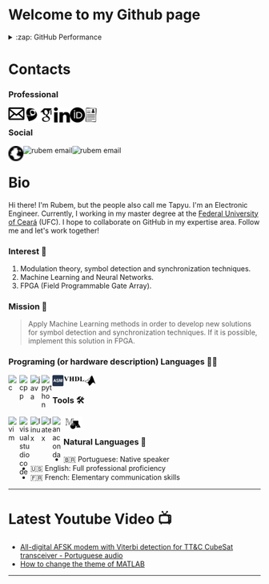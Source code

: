 <!--
**tapyu/tapyu** is a ✨ _special_ ✨ repository because its `README.md` (this file) appears on your GitHub profile.

Here are some ideas to get you started:

- 🔭 I’m currently working on ...
- 🌱 I’m currently learning ...
- 👯 I’m looking to collaborate on ...
- 🤔 I’m looking for help with ...
- 💬 Ask me about ...
- 📫 How to reach me: ...
- 😄 Pronouns: ...
- ⚡ Fun fact: ...

That is what I'm using to make the this Markdown:

- Shelds.io: https://github.com/badges/shields

-->

<h1>Welcome to my Github page</h1>

<details>
  <summary>:zap: GitHub Performance</summary>
  
  <p align='center'>
    <img src="https://img.shields.io/github/followers/tapyu?style=social"></a>
  </p>
  <img align="left" alt="codeSTACKr's GitHub Stats" src="https://github-readme-stats.codestackr.vercel.app/api?username=tapyu&show_icons=true&count_private=true&theme=tokyonight" />
  
  <br/>
  <br/>
  <br/>
  <br/>
  <br/>
  <br/>
  <br/>
  <br/>
  <br/>
  
  ### Recent GitHub Activity
  <!--START_SECTION:activity-->
1. 🗣 Commented on [#2334](https://github.com/James-Yu/LaTeX-Workshop/issues/2334) in [James-Yu/LaTeX-Workshop](https://github.com/James-Yu/LaTeX-Workshop)
2. ❗️ Opened issue [#2580](https://github.com/James-Yu/LaTeX-Workshop/issues/2580) in [James-Yu/LaTeX-Workshop](https://github.com/James-Yu/LaTeX-Workshop)
3. 🗣 Commented on [#2334](https://github.com/James-Yu/LaTeX-Workshop/issues/2334) in [James-Yu/LaTeX-Workshop](https://github.com/James-Yu/LaTeX-Workshop)
4. 🗣 Commented on [#557](https://github.com/ManimCommunity/manim/issues/557) in [ManimCommunity/manim](https://github.com/ManimCommunity/manim)
5. 🗣 Commented on [#557](https://github.com/ManimCommunity/manim/issues/557) in [ManimCommunity/manim](https://github.com/ManimCommunity/manim)
<!--END_SECTION:activity-->

</details>

# Contacts

### Professional

[<img align="left" alt="rubem email" height="25" width="32px" src="https://raw.githubusercontent.com/tapyu/tapyu/master/figs/email.png" />][email]
[<img align="left" alt="rubem lattes" height="30" src="https://raw.githubusercontent.com/tapyu/tapyu/master/figs/lattes.png" />][lattes]
[<img align="left" alt="rubem scholar" height="30" src="https://raw.githubusercontent.com/tapyu/tapyu/master/figs/google%20scholar.png" />][scholar]
[<img align="left" alt="rubem linkedin" height="30" src="https://raw.githubusercontent.com/tapyu/tapyu/dc58705fdabefd1e2aacabb99db063bfa1bb9426/figs/linkedin.svg" />][linkedin]
[<img align="left" alt="rubem orcid" height="30" src="https://raw.githubusercontent.com/tapyu/tapyu/master/figs/orcid.png" />][orcid]
[<img align="left" alt="rubem cv" height="30" src="https://raw.githubusercontent.com/tapyu/tapyu/master/figs/cv.png" />][cv]
<br/>

### Social

[<img align="left" alt="rubem email" height="30" src="https://raw.githubusercontent.com/iconic/open-iconic/master/svg/globe.svg" />][pepe]
[<img align="left" alt="rubem email" height="30" src="https://cdn.jsdelivr.net/npm/simple-icons@v3/icons/youtube.svg" />][youtube]
[<img align="left" alt="rubem email" height="30" src="https://cdn.jsdelivr.net/npm/simple-icons@v3/icons/instagram.svg" />][instagram]
<br/>

# Bio
Hi there! I'm Rubem, but the people also call me Tapyu. I'm an Electronic Engineer. Currently, I working in my master degree at the [Federal University of Ceará][UFCwebsite] (UFC). I hope to collaborate on GitHub in my expertise area. Follow me and let's work together!

### Interest 🧠
1. Modulation theory, symbol detection and synchronization techniques. 
1. Machine Learning and Neural Networks.
1. FPGA (Field Programmable Gate Array).

### Mission 🦾
> Apply Machine Learning methods in order to develop new solutions for symbol detection and synchronization techniques. If it is possible, implement this solution in FPGA.

### Programing (or hardware description) Languages 👨‍💻

[<img align="left" alt="c" width="22px" src="https://cdn.jsdelivr.net/npm/simple-icons@v3/icons/c.svg" />][cweb]
[<img align="left" alt="cpp" width="22px" src="https://cdn.jsdelivr.net/npm/simple-icons@v3/icons/cplusplus.svg" />][cppweb]
[<img align="left" alt="java" width="22px" src="https://cdn.jsdelivr.net/npm/simple-icons@v3/icons/java.svg" />][javaweb]
[<img align="left" alt="python" width="22px" src="https://cdn.jsdelivr.net/npm/simple-icons@v3/icons/python.svg" />][pythonweb]
[<img align="left" alt="assembly" width="22px" src="https://raw.githubusercontent.com/tapyu/tapyu/master/figs/assembly.png" />][assemblyweb]
[<img align="left" alt="VHDL" width="42px" src="https://raw.githubusercontent.com/tapyu/tapyu/master/figs/VHDL.jfif" />][VHDLweb]
[<img align="left" alt="matlab" width="22px" src="https://raw.githubusercontent.com/tapyu/tapyu/master/figs/matlab.png" />][matlabweb]
<!-- - R -->
<!-- - UNIX Shell scripting https://raw.githubusercontent.com/github/explore/80688e429a7d4ef2fca1e82350fe8e3517d3494d/topics/terminal/terminal.png -->
<br/>

### Tools 🛠

[<img align="left" alt="vim" width="22px" src="https://cdn.jsdelivr.net/npm/simple-icons@v3/icons/vim.svg" />][vimweb]
[<img align="left" alt="visual studio code" width="22px" src="https://cdn.jsdelivr.net/npm/simple-icons@v3/icons/visualstudiocode.svg" />][vscodeweb]
[<img align="left" alt="linux" width="22px" src="https://cdn.jsdelivr.net/npm/simple-icons@v3/icons/linux.svg" />][linuxweb]
[<img align="left" alt="latex" width="22px" src="https://cdn.jsdelivr.net/npm/simple-icons@v3/icons/latex.svg" />][latexweb]
[<img align="left" alt="anaconda" width="22px" src="https://cdn.jsdelivr.net/npm/simple-icons@v3/icons/anaconda.svg" />][anacondaweb]
[<img align="left" alt="anaconda" width="38px" src="http://raw.githubusercontent.com/ManimCommunity/manim/master/logo/monochromatic/monochromatic_black.svg" />][manim-communityweb]
<br/>
### Natural Languages 👅
- :brazil: Portuguese: Native speaker
- :us: English: Full professional proficiency
- :fr: French: Elementary communication skills

----
# Latest Youtube Video 📺
<!-- YOUTUBE:START -->
- [All-digital AFSK modem with Viterbi detection for TT&C CubeSat transceiver - Portuguese audio](https://www.youtube.com/watch?v=FN3arSivyLI)
- [How to change the theme of MATLAB](https://www.youtube.com/watch?v=-ZjhzlEbLko)
<!-- YOUTUBE:END -->

<audio id="audio_play">
    <source src="https://raw.githubusercontent.com/tapyu/tapyu/master/figs/tapyu.m4a" type="audio/m4a" />
</audio>

---
<!-- [![Top Langs](https://github-readme-stats.vercel.app/api/top-langs/?username=tapyu&layout=compact)](https://github.com/anuraghazra/github-readme-stats) -->

[UFCwebsite]: http://www.ufc.br/
[email]: mailto:rubem.engenharia@gmail.com
[lattes]: http://lattes.cnpq.br/0717252455115225
[scholar]: https://scholar.google.com.br/citations?user=Kj6Gzs4AAAAJ&hl=pt-BR&oi=sra
[linkedin]: https://www.linkedin.com/in/rubem-pacelli/
[orcid]: https://orcid.org/0000-0001-5933-8565
[cv]: https://github.com/tapyu/tapyu/blob/master/cv/Latex/cv.pdf
[pepe]: https://raw.githubusercontent.com/tapyu/tapyu/master/figs/pepe.jpg
[youtube]: https://www.youtube.com/channel/UCn1nfBWKVmvPvTsAH5Agf6Q
[instagram]: https://www.instagram.com/rubempacelli/
[manim-communityweb]: https://github.com/ManimCommunity/manim
[cweb]: https://en.wikipedia.org/wiki/C_(programming_language)
[cppweb]: https://en.wikipedia.org/wiki/C%2B%2B
[javaweb]: https://en.wikipedia.org/wiki/Java_(programming_language)
[pythonweb]: https://www.python.org/
[assemblyweb]: https://en.wikipedia.org/wiki/Assembly_language
[VHDLweb]: https://en.wikipedia.org/wiki/VHDL
[matlabweb]:https://www.mathworks.com/products/matlab.html
[anacondaweb]: https://www.anaconda.com/
[latexweb]: https://www.latex-project.org/
[linuxweb]: https://www.linux.org/
[vscodeweb]: https://code.visualstudio.com/
[vimweb]: https://www.vim.org/
